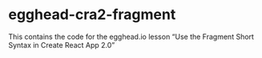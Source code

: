 # egghead-cra2-fragment
This contains the code for the egghead.io lesson “Use the Fragment Short Syntax in Create React App 2.0”
